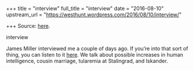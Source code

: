 +++
title = "interview"
full_title = "interview"
date = "2016-08-10"
upstream_url = "https://westhunt.wordpress.com/2016/08/10/interview/"

+++
Source: [here](https://westhunt.wordpress.com/2016/08/10/interview/).

interview

James Miller interviewed me a couple of days ago. If you’re into that
sort of thing, you can listen to it
[here](https://soundcloud.com/user-519115521/interview-greg-cochran). We
talk about possible increases in human intelligence, cousin marriage,
tularemia at Stalingrad, and Iskander.
